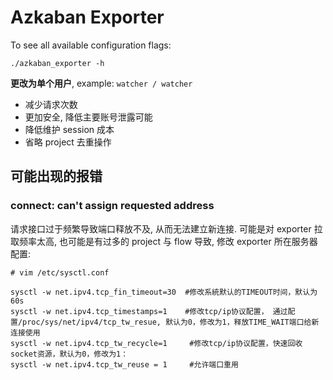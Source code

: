 # Azkaban Exporter

To see all available configuration flags:

```shell
./azkaban_exporter -h
```

**更改为单个用户**, example: `watcher / watcher`

- 减少请求次数
- 更加安全, 降低主要账号泄露可能
- 降低维护 session 成本
- 省略 project 去重操作

## 可能出现的报错

### connect: can't assign requested address

请求接口过于频繁导致端口释放不及, 从而无法建立新连接. 可能是对 exporter 拉取频率太高, 也可能是有过多的 project 与 flow 导致, 修改 exporter 所在服务器配置:

```shell
# vim /etc/sysctl.conf

sysctl -w net.ipv4.tcp_fin_timeout=30  #修改系統默认的TIMEOUT时间，默认为60s 
sysctl -w net.ipv4.tcp_timestamps=1    #修改tcp/ip协议配置， 通过配置/proc/sys/net/ipv4/tcp_tw_resue, 默认为0，修改为1，释放TIME_WAIT端口给新连接使用
sysctl -w net.ipv4.tcp_tw_recycle=1     #修改tcp/ip协议配置，快速回收socket资源，默认为0，修改为1：
sysctl -w net.ipv4.tcp_tw_reuse = 1     #允许端口重用
```